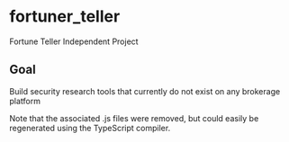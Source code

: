 # fortuner_teller
Fortune Teller Independent Project

## Goal
Build security research tools that currently do not exist on any brokerage platform

Note that the associated .js files were removed, but could easily be regenerated using the TypeScript compiler.
